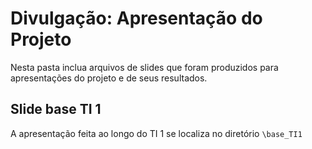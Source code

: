 # Divulgação: Apresentação do Projeto

Nesta pasta inclua arquivos de slides que foram produzidos para apresentações do projeto e de seus resultados.

## Slide base TI 1
A apresentação feita ao longo do TI 1 se localiza no diretório `\base_TI1`
